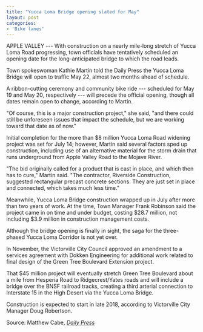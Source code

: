 ```yaml
---
title: "Yucca Loma Bridge opening slated for May"
layout: post
categories:
- 'Bike lanes'
---
```


APPLE VALLEY --- With construction on a nearly mile-long stretch of Yucca Loma Road progressing, town officials have tentatively scheduled an opening date for the long-anticipated bridge to which the road leads.

Town spokeswoman Kathie Martin told the Daily Press the Yucca Loma Bridge will open to traffic May 22, almost two months ahead of schedule.

A ribbon-cutting ceremony and community bike ride --- scheduled for May 19 and May 20, respectively --- will precede the official opening, though all dates remain open to change, according to Martin.

"Of course, this is a major construction project," she said, "and there could still be unforeseen issues that impact the schedule, but we are working toward that date as of now."

Initial completion for the more than $8 million Yucca Loma Road widening project was set for July 14; however, Martin said several factors sped up construction, including use of an alternative material for the storm drain that runs underground from Apple Valley Road to the Mojave River.

"The bid originally called for a product that is cast in place, and which then has to cure," Martin said. "The contractor, Riverside Construction, suggested rectangular precast concrete sections. They are just set in place and connected, which takes much less time."

Meanwhile, Yucca Loma Bridge construction wrapped up in July after more than two years of work. At the time, Town Manager Frank Robinson said the project came in on time and under budget, costing $28.7 million, not including $3.9 million in construction management costs.

Although the bridge opening is finally in sight, the saga for the three-phased Yucca Loma Corridor is not yet over.

In November, the Victorville City Council approved an amendment to a services agreement with Dokken Engineering for additional work related to final design of the Green Tree Boulevard Extension project.

That $45 million project will eventually stretch Green Tree Boulevard about a mile from Hesperia Road to Ridgecrest/Yates roads and will include a bridge over the BNSF railroad tracks, creating a third arterial connection to Interstate 15 in the High Desert via the Yucca Loma Bridge.

Construction is expected to start in late 2018, according to Victorville City Manager Doug Robertson.

Source: Matthew Cabe, [*Daily Press*](https://www.vvdailypress.com)
